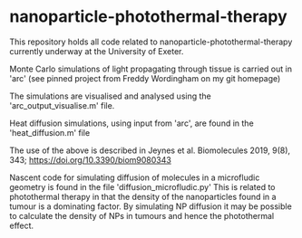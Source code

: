 # nanoparticle-photothermal-therapy

This repository holds all code related to nanoparticle-photothermal-therapy currently underway at the University of Exeter. 

Monte Carlo simulations of light propagating through tissue is carried out in 'arc' (see pinned project from Freddy Wordingham on my git homepage)

The simulations are visualised and analysed using the 'arc_output_visualise.m' file. 

Heat diffusion simulations, using input from 'arc', are found in the 'heat_diffusion.m' file

The use of the above is described in Jeynes et al. Biomolecules 2019, 9(8), 343; https://doi.org/10.3390/biom9080343

Nascent code for simulating diffusion of molecules in a microfludic geometry is found in the file 'diffusion_microfludic.py'
This is related to photothermal therapy in that the density of the nanoparticles found in a tumour is a dominating factor.
By simulating NP diffusion it may be possible to calculate the density of NPs in tumours and hence the photothermal effect. 
